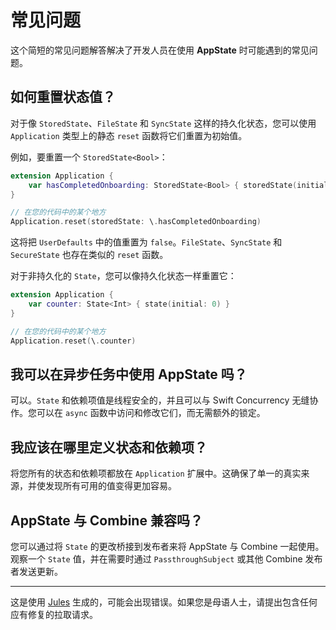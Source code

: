 # 常见问题

这个简短的常见问题解答解决了开发人员在使用 **AppState** 时可能遇到的常见问题。

## 如何重置状态值？

对于像 `StoredState`、`FileState` 和 `SyncState` 这样的持久化状态，您可以使用 `Application` 类型上的静态 `reset` 函数将它们重置为初始值。

例如，要重置一个 `StoredState<Bool>`：
```swift
extension Application {
    var hasCompletedOnboarding: StoredState<Bool> { storedState(initial: false, id: "onboarding_complete") }
}

// 在您的代码中的某个地方
Application.reset(storedState: \.hasCompletedOnboarding)
```
这将把 `UserDefaults` 中的值重置为 `false`。`FileState`、`SyncState` 和 `SecureState` 也存在类似的 `reset` 函数。

对于非持久化的 `State`，您可以像持久化状态一样重置它：
```swift
extension Application {
    var counter: State<Int> { state(initial: 0) }
}

// 在您的代码中的某个地方
Application.reset(\.counter)
```

## 我可以在异步任务中使用 AppState 吗？

可以。`State` 和依赖项值是线程安全的，并且可以与 Swift Concurrency 无缝协作。您可以在 `async` 函数中访问和修改它们，而无需额外的锁定。

## 我应该在哪里定义状态和依赖项？

将您所有的状态和依赖项都放在 `Application` 扩展中。这确保了单一的真实来源，并使发现所有可用的值变得更加容易。

## AppState 与 Combine 兼容吗？

您可以通过将 `State` 的更改桥接到发布者来将 AppState 与 Combine 一起使用。观察一个 `State` 值，并在需要时通过 `PassthroughSubject` 或其他 Combine 发布者发送更新。

---
这是使用 [Jules](https://jules.google) 生成的，可能会出现错误。如果您是母语人士，请提出包含任何应有修复的拉取请求。

